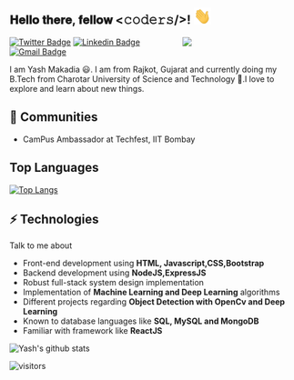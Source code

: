 <h2> 𝐇𝐞𝐥𝐥𝐨 𝐭𝐡𝐞𝐫𝐞, 𝐟𝐞𝐥𝐥𝐨𝐰 <𝚌𝚘𝚍𝚎𝚛𝚜/>! <img src="https://raw.githubusercontent.com/ABSphreak/ABSphreak/master/gifs/Hi.gif" width="30px"></h2>

<img align='right' src='https://user-images.githubusercontent.com/5713670/87202985-820dcb80-c2b6-11ea-9f56-7ec461c497c3.gif' width='200"'>

[![Twitter Badge](https://img.shields.io/badge/-@Yash_makadia08-1ca0f1?style=flat-square&labelColor=1ca0f1&logo=twitter&logoColor=white&link=https://twitter.com/Yash_makadia08)](https://twitter.com/Yash_makadia08) [![Linkedin Badge](https://img.shields.io/badge/-YashMakadia-blue?style=flat-square&logo=Linkedin&logoColor=white&link=https://www.linkedin.com/in/yashmakadia07)](https://www.linkedin.com/in/yashmakadia07)
[![Gmail Badge](https://img.shields.io/badge/-yashmakadia1908@gmail.com-c14438?style=flat-square&logo=Gmail&logoColor=white&link=mailto:yashmakadia1908@gmail.com)](mailto:yashmakadia1908@gmail.com)

I am Yash Makadia 😃. I am from Rajkot, Gujarat and currently doing my B.Tech from Charotar University of Science and Technology 🏫.I love to explore and learn about new things.
## 👯 Communities
* CamPus Ambassador at Techfest, IIT Bombay
## Top Languages
[![Top Langs](https://github-readme-stats.vercel.app/api/top-langs/?username=yash-makadia&layout=compact)](https://github.com/yash-makadia/github-readme-stats)
## ⚡ Technologies
Talk to me about
- Front-end development using **HTML, Javascript,CSS,Bootstrap**
- Backend development using **NodeJS,ExpressJS**
- Robust full-stack system design implementation
- Implementation of **Machine Learning and Deep Learning** algorithms
- Different projects regarding **Object Detection with OpenCv and Deep Learning**
- Known to database languages like **SQL, MySQL and MongoDB**
- Familiar with framework like **ReactJS**


![Yash's github stats](https://github-readme-stats.vercel.app/api?username=yash-makadia&show_icons=true&theme=radical)

![visitors](https://visitor-badge.glitch.me/badge?page_id=yash-makadia)

